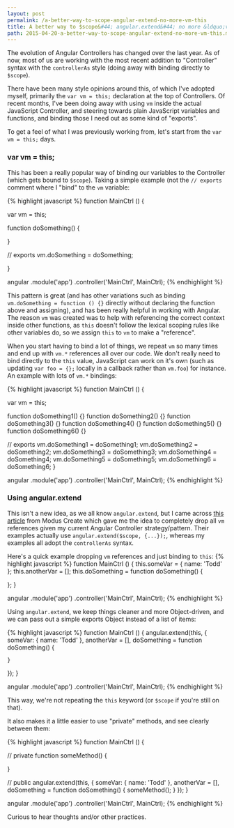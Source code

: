 ```yaml
---
layout: post
permalink: /a-better-way-to-scope-angular-extend-no-more-vm-this
title: A better way to $scope&#44; angular.extend&#44; no more &ldquo;vm &#61; this&rdquo;
path: 2015-04-20-a-better-way-to-scope-angular-extend-no-more-vm-this.md
---
```


The evolution of Angular Controllers has changed over the last year. As of now, most of us are working with the most recent addition to "Controller" syntax with the `controllerAs` style (doing away with binding directly to `$scope`).

There have been many style opinions around this, of which I've adopted myself, primarily the `var vm = this;` declaration at the top of Controllers. Of recent months, I've been doing away with using `vm` inside the actual JavaScript Controller, and steering towards plain JavaScript variables and functions, and binding those I need out as some kind of "exports".

To get a feel of what I was previously working from, let's start from the `var vm = this;` days.

### var vm = this;
This has been a really popular way of binding our variables to the Controller (which gets bound to `$scope`). Taking a simple example (not the `// exports` comment where I "bind" to the `vm` variable:

{% highlight javascript %}
function MainCtrl () {

  var vm = this;

  function doSomething() {

  }

  // exports
  vm.doSomething = doSomething;

}

angular
  .module('app')
  .controller('MainCtrl', MainCtrl);
{% endhighlight %}

This pattern is great (and has other variations such as binding `vm.doSomething = function () {}` directly without declaring the function above and assigning), and has been really helpful in working with Angular. The reason `vm` was created was to help with referencing the correct context inside other functions, as `this` doesn't follow the lexical scoping rules like other variables do, so we assign `this` to `vm` to make a "reference".

When you start having to bind a lot of things, we repeat `vm` so many times and end up with `vm.*` references all over our code. We don't really need to bind directly to the `this` value, JavaScript can work on it's own (such as updating `var foo = {};` locally in a callback rather than `vm.foo`) for instance. An example with lots of `vm.*` bindings:

{% highlight javascript %}
function MainCtrl () {

  var vm = this;

  function doSomething1() {}
  function doSomething2() {}
  function doSomething3() {}
  function doSomething4() {}
  function doSomething5() {}
  function doSomething6() {}

  // exports
  vm.doSomething1 = doSomething1;
  vm.doSomething2 = doSomething2;
  vm.doSomething3 = doSomething3;
  vm.doSomething4 = doSomething4;
  vm.doSomething5 = doSomething5;
  vm.doSomething6 = doSomething6;
}

angular
  .module('app')
  .controller('MainCtrl', MainCtrl);
{% endhighlight %}

### Using angular.extend
This isn't a new idea, as we all know `angular.extend`, but I came across [this article](http://moduscreate.com/angularjs-tricks-with-angular-extend) from Modus Create which gave me the idea to completely drop all `vm` references given my current Angular Controller strategy/pattern. Their examples actually use `angular.extend($scope, {...});`, whereas my examples all adopt the `controllerAs` syntax.

Here's a quick example dropping `vm` references and just binding to `this`:
{% highlight javascript %}
function MainCtrl () {
  this.someVar = {
    name: 'Todd'
  };
  this.anotherVar = [];
  this.doSomething = function doSomething() {

  };
}

angular
  .module('app')
  .controller('MainCtrl', MainCtrl);
{% endhighlight %}

Using `angular.extend`, we keep things cleaner and more Object-driven, and we can pass out a simple exports Object instead of a list of items:

{% highlight javascript %}
function MainCtrl () {
  angular.extend(this, {
    someVar: {
      name: 'Todd'
    },
    anotherVar = [],
    doSomething = function doSomething() {

    }
  });
}

angular
  .module('app')
  .controller('MainCtrl', MainCtrl);
{% endhighlight %}

This way, we're not repeating the `this` keyword (or `$scope` if you're still on that).

It also makes it a little easier to use "private" methods, and see clearly between them:

{% highlight javascript %}
function MainCtrl () {
  
  // private
  function someMethod() {

  }

  // public
  angular.extend(this, {
    someVar: {
      name: 'Todd'
    },
    anotherVar = [],
    doSomething = function doSomething() {
      someMethod();
    }
  });
}

angular
  .module('app')
  .controller('MainCtrl', MainCtrl);
{% endhighlight %}

Curious to hear thoughts and/or other practices.
